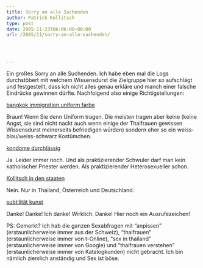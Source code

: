 ```yaml
---
title: Sorry an alle Suchenden
author: Patrick Kollitsch
type: post
date: 2005-11-23T06:06:00+00:00
url: /2005/11/sorry-an-alle-suchenden/




---
```

Ein gro&szlig;es Sorry an alle Suchenden. Ich habe eben mal die Logs durchst&ouml;bert mit welchem Wissensdurst die Zielgruppe hier so aufschl&auml;gt und festgestellt, dass ich nicht alles genau erkl&auml;re und manch einer falsche Eindr&uuml;cke gewinnen d&uuml;rfte. Nachfolgend also einige Richtigstellungen:

[bangkok immigration uniform farbe][1]

Braun! Wenn Sie denn Uniform tragen. Die meisten tragen aber keine (keine Angst, sie sind nicht nackt auch wenn einige der Thaifrauen gewissen Wissensdurst meinerseits befriedigen w&uuml;rden) sondern eher so ein weiss-blau/weiss-schwarz Kost&uuml;mchen.

[kondome durchl&auml;ssig][2]

Ja. Leider immer noch. Und als praktizierender Schwuler darf man kein katholischer Priester werden. Als praktizierender Heterosexueller schon.

[Kollitsch in den staaten][3]

Nein. Nur in Thailand, &Ouml;sterreich und Deutschland.

[subtilit&auml;t kunst][4]

Danke! Danke! Ich danke! Wirklich. Danke! Hier noch ein Ausrufezeichen!

PS: Gemerkt? Ich hab die ganzen Sexabfragen mit &#8220;anpissen&#8221; (erstaunlicherweise immer aus der Schweiz), &#8220;thaifrauen&#8221; (erstaunlicherweise immer von t-Online), &#8220;sex in thailand&#8221; (erstaunlicherweise immer von Google) und &#8220;thaifrauen verstehen&#8221; (erstaunlicherweise immer von Katalogkunden) nicht gebracht. Ich bin n&auml;mlich ziemlich anst&auml;ndig und Sex ist b&ouml;se.

 [1]: http://www.google.de/search?hl=de&q=bangkok+immigration+uniform+farbe
 [2]: http://www.google.de/search?hl=de&q=kondome+durchl%C3%A4ssig&btnG=Google-Suche
 [3]: http://www.google.ch/search?hl=de&q=Kollitsch+in+den+staaten
 [4]: http://www.google.de/search?hl=de&q=subtilit%C3%A4t+kunst